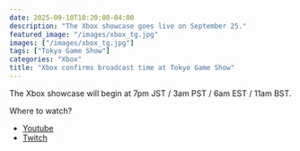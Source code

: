 ```yaml
---
date: 2025-09-10T10:20:00-04:00
description: "The Xbox showcase goes live on September 25."
featured_image: "/images/xbox_tg.jpg"
images: ["/images/xbox_tg.jpg"]
tags: ["Tokyo Game Show"]
categories: "Xbox"
title: "Xbox confirms broadcast time at Tokyo Game Show"
---
```

The Xbox showcase will begin at 7pm JST / 3am PST / 6am EST / 11am BST.

Where to watch?
- [Youtube](https://www.youtube.com/channel/UClFyIegrk4g6CFqGYCwTViA)
- [Twitch](https://www.twitch.tv/xbox)